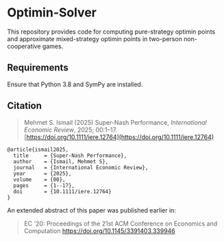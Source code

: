 # Optimin-Solver

This repository provides code for computing pure-strategy optimin points and approximate mixed-strategy optimin points in two-person non-cooperative games.


## Requirements

Ensure that Python 3.8 and SymPy are installed.


## Citation
> Mehmet S. Ismail (2025) Super-Nash Performance, *International Economic Review*, 2025; 00:1–17.  
> [https://doi.org/10.1111/iere.12764](https://doi.org/10.1111/iere.12764)

```
@article{ismail2025,
  title     = {Super-Nash Performance},
  author    = {Ismail, Mehmet S},
  journal   = {International Economic Review},
  year      = {2025},
  volume    = {00},
  pages     = {1--17},
  doi       = {10.1111/iere.12764}
}
```
An extended abstract of this paper was published earlier in:
> EC '20: Proceedings of the 21st ACM Conference on Economics and Computation
> https://doi.org/10.1145/3391403.339946
